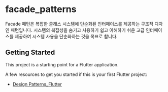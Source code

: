 # facade_patterns

Facade 패턴은 복잡한 클래스 시스템에 단순화된 인터페이스를 제공하는 구조적 디자인 패턴입니다. 
시스템의 복잡성을 숨기고 사용하기 쉽고 이해하기 쉬운 고급 인터페이스를 제공하여 
시스템 사용을 단순화하는 것을 목표로 합니다.

## Getting Started

This project is a starting point for a Flutter application.

A few resources to get you started if this is your first Flutter project:

- [Design Patterns_Flutter](https://kazlauskas.dev/flutter-design-patterns-7-facade/)


